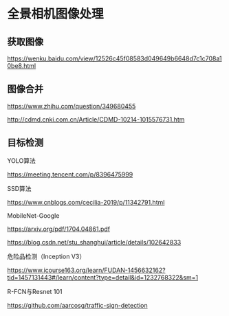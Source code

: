 # 全景相机图像处理

## 获取图像

https://wenku.baidu.com/view/12526c45f08583d049649b6648d7c1c708a10be8.html

## 图像合并

https://www.zhihu.com/question/349680455

http://cdmd.cnki.com.cn/Article/CDMD-10214-1015576731.htm

## 目标检测 

YOLO算法

https://meeting.tencent.com/p/8396475999

SSD算法

https://www.cnblogs.com/cecilia-2019/p/11342791.html

MobileNet-Google

https://arxiv.org/pdf/1704.04861.pdf

https://blog.csdn.net/stu_shanghui/article/details/102642833

危险品检测（Inception V3）

https://www.icourse163.org/learn/FUDAN-1456632162?tid=1457131443#/learn/content?type=detail&id=1232768322&sm=1

R-FCN与Resnet 101

https://github.com/aarcosg/traffic-sign-detection